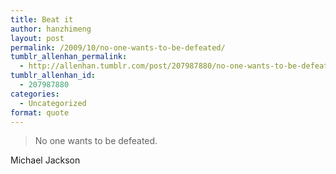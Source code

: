 ```yaml
---
title: Beat it
author: hanzhimeng
layout: post
permalink: /2009/10/no-one-wants-to-be-defeated/
tumblr_allenhan_permalink:
  - http://allenhan.tumblr.com/post/207987880/no-one-wants-to-be-defeated
tumblr_allenhan_id:
  - 207987880
categories:
  - Uncategorized
format: quote
---
```

> No one wants to be defeated.

<div class="attribution">
  Michael Jackson
</div>

